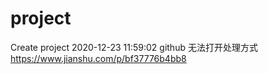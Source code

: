 # project
Create project 2020-12-23 11:59:02
github 无法打开处理方式 
https://www.jianshu.com/p/bf37776b4bb8